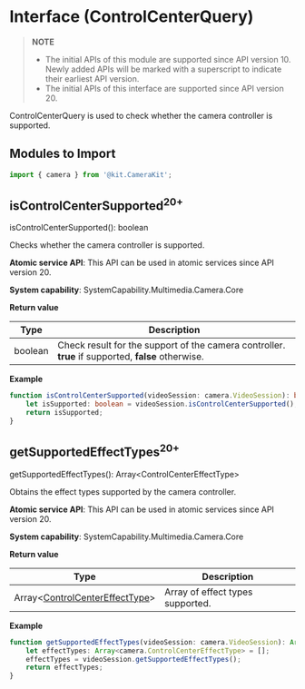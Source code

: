 # Interface (ControlCenterQuery)
<!--Kit: Camera Kit-->
<!--Subsystem: Multimedia-->
<!--Owner: @qano-->
<!--Designer: @leo_ysl-->
<!--Tester: @xchaosioda-->
<!--Adviser: @w_Machine_cc-->

> **NOTE**
>
> - The initial APIs of this module are supported since API version 10. Newly added APIs will be marked with a superscript to indicate their earliest API version.
> - The initial APIs of this interface are supported since API version 20.

ControlCenterQuery is used to check whether the camera controller is supported.

## Modules to Import

```ts
import { camera } from '@kit.CameraKit';
```

## isControlCenterSupported<sup>20+</sup>

isControlCenterSupported(): boolean

Checks whether the camera controller is supported.

**Atomic service API**: This API can be used in atomic services since API version 20.

**System capability**: SystemCapability.Multimedia.Camera.Core

**Return value**

| Type   |Description|
|---------|----|
| boolean | Check result for the support of the camera controller. **true** if supported, **false** otherwise.|

**Example**

```ts
function isControlCenterSupported(videoSession: camera.VideoSession): boolean {
    let isSupported: boolean = videoSession.isControlCenterSupported();
    return isSupported;
}
```

## getSupportedEffectTypes<sup>20+</sup>

getSupportedEffectTypes(): Array\<ControlCenterEffectType\>

Obtains the effect types supported by the camera controller.

**Atomic service API**: This API can be used in atomic services since API version 20.

**System capability**: SystemCapability.Multimedia.Camera.Core

**Return value**

| Type| Description|
|-----|-----|
| Array<[ControlCenterEffectType](arkts-apis-camera-e.md#controlcentereffecttype20)> | Array of effect types supported.|

**Example**

```ts
function getSupportedEffectTypes(videoSession: camera.VideoSession): Array<camera.ControlCenterEffectType> {
    let effectTypes: Array<camera.ControlCenterEffectType> = [];
    effectTypes = videoSession.getSupportedEffectTypes();
    return effectTypes;
}
```
